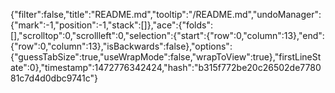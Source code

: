 {"filter":false,"title":"README.md","tooltip":"/README.md","undoManager":{"mark":-1,"position":-1,"stack":[]},"ace":{"folds":[],"scrolltop":0,"scrollleft":0,"selection":{"start":{"row":0,"column":13},"end":{"row":0,"column":13},"isBackwards":false},"options":{"guessTabSize":true,"useWrapMode":false,"wrapToView":true},"firstLineState":0},"timestamp":1472776342424,"hash":"b315f772be20c26502de778081c7d4d0dbc9741c"}